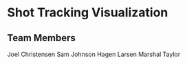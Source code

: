 # Shot Tracking Visualization

## Team Members

Joel Christensen
Sam Johnson
Hagen Larsen
Marshal Taylor


